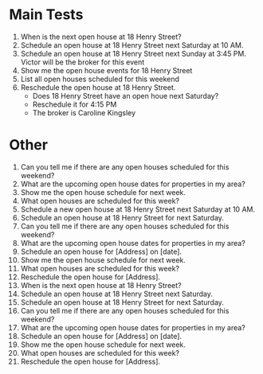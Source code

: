# Main Tests

1. When is the next open house at 18 Henry Street?
2. Schedule an open house at 18 Henry Street next Saturday at 10 AM.
3. Schedule an open house at 18 Henry Street next Sunday at 3:45 PM. Victor will be the broker for this event
4. Show me the open house events for 18 Henry Street
5. List all open houses scheduled for this weekend
6. Reschedule the open house at 18 Henry Street.
    - Does 18 Henry Street have an open houe next Saturday?
    - Reschedule it for 4:15 PM
    - The broker is Caroline Kingsley

# Other

1. Can you tell me if there are any open houses scheduled for this weekend?
2. What are the upcoming open house dates for properties in my area?
3. Show me the open house schedule for next week.
4. What open houses are scheduled for this week?
5. Schedule a new open house at 18 Henry Street next Saturday at 10 AM.
6. Schedule an open house at 18 Henry Street for next Saturday.
7. Can you tell me if there are any open houses scheduled for this weekend?
8. What are the upcoming open house dates for properties in my area?
9. Schedule an open house for [Address] on [date].
10. Show me the open house schedule for next week.
11. What open houses are scheduled for this week?
12. Reschedule the open house for [Address].
13. When is the next open house at 18 Henry Street?
14. Schedule an open house at 18 Henry Street next Saturday.
15. Schedule an open house at 18 Henry Street for next Saturday.
16. Can you tell me if there are any open houses scheduled for this weekend?
17. What are the upcoming open house dates for properties in my area?
18. Schedule an open house for [Address] on [date].
19. Show me the open house schedule for next week.
20. What open houses are scheduled for this week?
21. Reschedule the open house for [Address].
